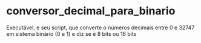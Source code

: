 # conversor_decimal_para_binario
Executável, e seu script, que converte o números decimais entre 0 e 32747 em sistema binário (0 e 1) e diz se é 8 bits ou 16 bits

